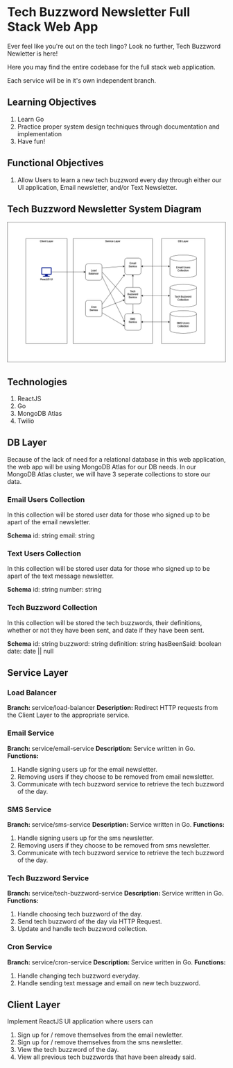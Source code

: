 # Tech Buzzword Newsletter Full Stack Web App

Ever feel like you're out on the tech lingo? Look no further, Tech Buzzword Newletter is here!

Here you may find the entire codebase for the full stack web application.

Each service will be in it's own independent branch.

## Learning Objectives

1. Learn Go
2. Practice proper system design techniques through documentation and implementation
3. Have fun!

## Functional Objectives

1. Allow Users to learn a new tech buzzword every day through either our UI application, Email newsletter, and/or Text Newsletter.

## Tech Buzzword Newsletter System Diagram

<img src="images\Tech-Buzzword-Newsletter-System-Design-Diagram.png" />

## Technologies

1. ReactJS
2. Go
3. MongoDB Atlas
4. Twilio

## DB Layer

Because of the lack of need for a relational database in this web application, the web app will be using MongoDB Atlas for our DB needs. In our MongoDB Atlas cluster, we will have 3 seperate collections to store our data.

### Email Users Collection

In this collection will be stored user data for those who signed up to be apart of the email newsletter.

<b>Schema</b>
id: string
email: string

### Text Users Collection

In this collection will be stored user data for those who signed up to be apart of the text message newsletter.

<b>Schema</b>
id: string
number: string

### Tech Buzzword Collection

In this collection will be stored the tech buzzwords, their definitions, whether or not they have been sent, and date if they have been sent.

<b>Schema</b>
id: string
buzzword: string
definition: string
hasBeenSaid: boolean
date: date || null

## Service Layer

### Load Balancer

<b>Branch: </b> service/load-balancer
<b>Description: </b> Redirect HTTP requests from the Client Layer to the appropriate service.

### Email Service

<b>Branch: </b> service/email-service
<b>Description: </b> Service written in Go.
<b>Functions: </b>

1. Handle signing users up for the email newsletter.
2. Removing users if they choose to be removed from email newsletter.
3. Communicate with tech buzzword service to retrieve the tech buzzword of the day.

### SMS Service

<b>Branch: </b> service/sms-service
<b>Description: </b> Service written in Go.
<b>Functions: </b>

1. Handle signing users up for the sms newsletter.
2. Removing users if they choose to be removed from sms newsletter.
3. Communicate with tech buzzword service to retrieve the tech buzzword of the day.

### Tech Buzzword Service

<b>Branch: </b> service/tech-buzzword-service
<b>Description: </b> Service written in Go.
<b>Functions: </b>

1. Handle choosing tech buzzword of the day.
2. Send tech buzzword of the day via HTTP Request.
3. Update and handle tech buzzword collection.

### Cron Service

<b>Branch: </b> service/cron-service
<b>Description: </b> Service written in Go.
<b>Functions: </b>

1. Handle changing tech buzzword everyday.
2. Handle sending text message and email on new tech buzzword.

## Client Layer

Implement ReactJS UI application where users can

1. Sign up for / remove themselves from the email newletter.
2. Sign up for / remove themselves from the sms newsletter.
3. View the tech buzzword of the day.
4. View all previous tech buzzwords that have been already said.
